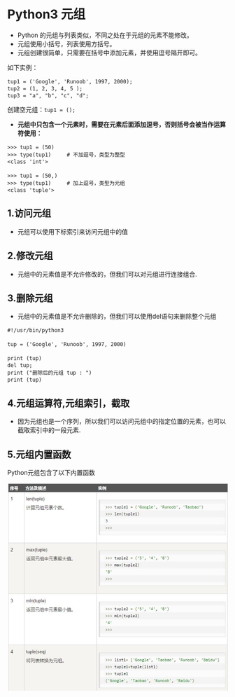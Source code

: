 #  Python3 元组


- Python 的元组与列表类似，不同之处在于元组的元素不能修改。
- 元组使用小括号，列表使用方括号。
- 元组创建很简单，只需要在括号中添加元素，并使用逗号隔开即可。

如下实例：

``` 
tup1 = ('Google', 'Runoob', 1997, 2000);
tup2 = (1, 2, 3, 4, 5 );
tup3 = "a", "b", "c", "d";

```

创建空元组：`tup1 = ();`

- <strong>元组中只包含一个元素时，需要在元素后面添加逗号，否则括号会被当作运算符使用：</strong>

```
>>> tup1 = (50)
>>> type(tup1)     # 不加逗号，类型为整型
<class 'int'>

>>> tup1 = (50,)
>>> type(tup1)     # 加上逗号，类型为元组
<class 'tuple'>

```

##   1.访问元组

- 元组可以使用下标索引来访问元组中的值

##   2.修改元组

- 元组中的元素值是不允许修改的，但我们可以对元组进行连接组合.



##   3.删除元组

- 元组中的元素值是不允许删除的，但我们可以使用del语句来删除整个元组

```
#!/usr/bin/python3

tup = ('Google', 'Runoob', 1997, 2000)

print (tup)
del tup;
print ("删除后的元组 tup : ")
print (tup)

```


##  4.元组运算符,元组索引，截取


- 因为元组也是一个序列，所以我们可以访问元组中的指定位置的元素，也可以截取索引中的一段元素.


##  5.元组内置函数

Python元组包含了以下内置函数

<img src="./ppp/Pythonday5_1.JPG">
